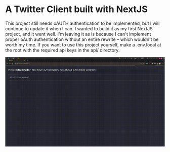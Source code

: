 # A Twitter Client built with NextJS

This project still needs oAUTH authentication to be implemented, but I will continue to update it when I can. I wanted to build it as my first NextJS project, and it went well. I'm leaving it as is because I can't implement proper oAuth authentication without an entire rewrite – which wouldn't be worth my time. If you want to use this project yourself, make a .env.local at the root with the required api keys in the api/ directory.

![](./example/example.gif)
